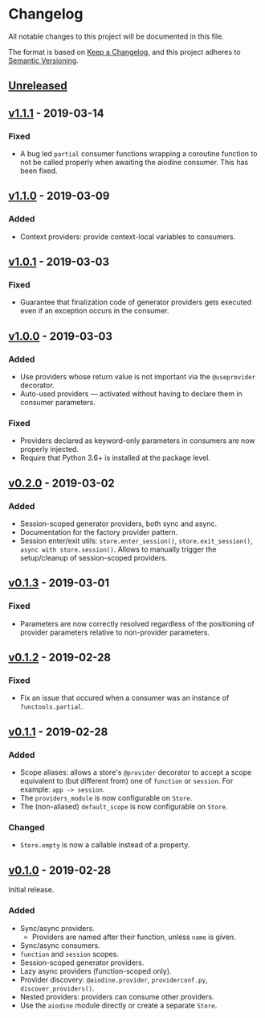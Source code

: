 # Changelog

All notable changes to this project will be documented in this file.

The format is based on [Keep a Changelog](https://keepachangelog.com/en/1.0.0/),
and this project adheres to [Semantic Versioning](https://semver.org/spec/v2.0.0.html).

## [Unreleased]

## [v1.1.1] - 2019-03-14

### Fixed

- A bug led `partial` consumer functions wrapping a coroutine function to not be called properly when awaiting the aiodine consumer. This has been fixed.

## [v1.1.0] - 2019-03-09

### Added

- Context providers: provide context-local variables to consumers.

## [v1.0.1] - 2019-03-03

### Fixed

- Guarantee that finalization code of generator providers gets executed even if an exception occurs in the consumer.

## [v1.0.0] - 2019-03-03

### Added

- Use providers whose return value is not important via the `@useprovider` decorator.
- Auto-used providers — activated without having to declare them in consumer parameters.

### Fixed

- Providers declared as keyword-only parameters in consumers are now properly injected.
- Require that Python 3.6+ is installed at the package level.

## [v0.2.0] - 2019-03-02

### Added

- Session-scoped generator providers, both sync and async.
- Documentation for the factory provider pattern.
- Session enter/exit utils: `store.enter_session()`, `store.exit_session()`, `async with store.session()`. Allows to manually trigger the setup/cleanup of session-scoped providers.

## [v0.1.3] - 2019-03-01

### Fixed

- Parameters are now correctly resolved regardless of the positioning of provider parameters relative to non-provider parameters.

## [v0.1.2] - 2019-02-28

### Fixed

- Fix an issue that occured when a consumer was an instance of `functools.partial`.

## [v0.1.1] - 2019-02-28

### Added

- Scope aliases: allows a store's `@provider` decorator to accept a scope equivalent to (but different from) one of `function` or `session`. For example: `app -> session`.
- The `providers_module` is now configurable on `Store`.
- The (non-aliased) `default_scope` is now configurable on `Store`.

### Changed

- `Store.empty` is now a callable instead of a property.

## [v0.1.0] - 2019-02-28

Initial release.

### Added

- Sync/async providers.
  - Providers are named after their function, unless `name` is given.
- Sync/async consumers.
- `function` and `session` scopes.
- Session-scoped generator providers.
- Lazy async providers (function-scoped only).
- Provider discovery: `@aiodine.provider`, `providerconf.py`, `discover_providers()`.
- Nested providers: providers can consume other providers.
- Use the `aiodine` module directly or create a separate `Store`.

[unreleased]: https://github.com/bocadilloproject/aiodine/compare/v1.1.1...HEAD
[v1.1.1]: https://github.com/bocadilloproject/aiodine/compare/v1.1.0...v1.1.1
[v1.1.0]: https://github.com/bocadilloproject/aiodine/compare/v1.0.1...v1.1.0
[v1.0.1]: https://github.com/bocadilloproject/aiodine/compare/v1.0.0...v1.0.1
[v1.0.0]: https://github.com/bocadilloproject/aiodine/compare/v0.2.0...v1.0.0
[v0.2.0]: https://github.com/bocadilloproject/aiodine/compare/v0.1.3...v0.2.0
[v0.1.3]: https://github.com/bocadilloproject/aiodine/compare/v0.1.2...v0.1.3
[v0.1.2]: https://github.com/bocadilloproject/aiodine/compare/v0.1.1...v0.1.2
[v0.1.1]: https://github.com/bocadilloproject/aiodine/compare/v0.1.0...v0.1.1
[v0.1.0]: https://github.com/bocadilloproject/aiodine/releases/tag/v0.1.0
